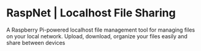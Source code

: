 # RaspNet | Localhost File Sharing
A Raspberry Pi-powered localhost file management tool for managing files on your local network. Upload, download, organize your files easily and share between devices 
